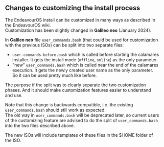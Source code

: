 ## Changes to customizing the install process

The EndeavourOS install can be customized in many ways as described in the EndeavourOS wiki.<br>
Customization has been slightly changed in **Galileo neo** (January 2024).

In **Galileo neo** file `user_commands.bash` (that could be used for customization with the previous ISOs) can be split into two separate files:

- `user-commands-before.bash` which is called before starting the calamares installer.
   It gets the install mode (`offline`, `online`) as the only parameter.
- "new" `user_commands.bash` which is called near the end of the calamares execution.
   It gets the newly created user name as the only parameter. So it can be used pretty much like before.

The purpose if the split was to clearly separate the two customization phases. And it should make customization features easier to understand and use.

Note that this change is backwards compatible, i.e. the existing `user_commands.bash` should still work as expected.<br>
The old way in `user_commands.bash` will be deprecated later, so current users of the customizing feature are advised to do the split of `user_commands.bash` into the two files described above.

The new ISOs will include templates of these files in the $HOME folder of the ISO.
